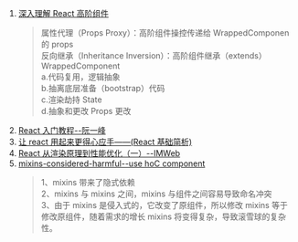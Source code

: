 1. [深入理解 React 高阶组件](https://www.jianshu.com/p/0aae7d4d9bc1)
   > 属性代理（Props Proxy）：高阶组件操控传递给 WrappedComponen 的 props  
   > 反向继承（Inheritance Inversion）：高阶组件继承（extends）WrappedComponent  
   > a.代码复用，逻辑抽象  
   > b.抽离底层准备（bootstrap）代码  
   > c.渲染劫持 State  
   > d.抽象和更改 Props 更改
2. [React 入门教程--阮一峰](http://www.ruanyifeng.com/blog/2015/03/react.html)
3. [让 react 用起来更得心应手——(React 基础简析)](https://juejin.im/post/5bcc104ce51d450e543edd70?utm_source=gold_browser_extension)
4. [React 从渲染原理到性能优化（一）--IMWeb](http://imweb.io/topic/5b8df7db7cd95ea863193582)
5. [mixins-considered-harmful--use hoC component](https://reactjs.org/blog/2016/07/13/mixins-considered-harmful.html)
   > 1、mixins 带来了隐式依赖  
   > 2、mixins 与 mixins 之间，mixins 与组件之间容易导致命名冲突  
   > 3、由于 mixins 是侵入式的，它改变了原组件，所以修改 mixins 等于修改原组件，随着需求的增长 mixins 将变得复杂，导致滚雪球的复杂性。
